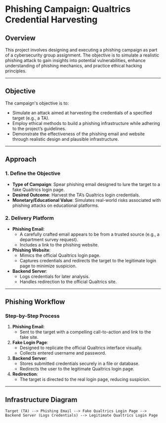 # **Phishing Campaign: Qualtrics Credential Harvesting**

## **Overview**
This project involves designing and executing a phishing campaign as part of a cybersecurity group assignment. The objective is to simulate a realistic phishing attack to gain insights into potential vulnerabilities, enhance understanding of phishing mechanics, and practice ethical hacking principles.

---

## **Objective**
The campaign's objective is to:
- Simulate an attack aimed at harvesting the credentials of a specified target (e.g., a TA).
- Employ ethical methods to build a phishing infrastructure while adhering to the project’s guidelines.
- Demonstrate the effectiveness of the phishing email and website through realistic design and plausible infrastructure.

---

## **Approach**

### **1. Define the Objective**
- **Type of Campaign**: Spear phishing email designed to lure the target to a fake Qualtrics login page.
- **Desired Outcome**: Harvest the TA’s Qualtrics login credentials.
- **Monetary/Educational Value**: Simulates real-world risks associated with phishing attacks on educational platforms.

### **2. Delivery Platform**
- **Phishing Email**: 
  - A carefully crafted email appears to be from a trusted source (e.g., a department survey request).
  - Includes a link to the phishing website.
- **Phishing Website**: 
  - Mimics the official Qualtrics login page.
  - Captures credentials and redirects the target to the legitimate login page to minimize suspicion.
- **Backend Server**:
  - Logs credentials for later analysis.
  - Handles redirection to the official Qualtrics site.

---

## **Phishing Workflow**

### **Step-by-Step Process**
1. **Phishing Email**: 
   - Sent to the target with a compelling call-to-action and link to the fake site.
2. **Fake Login Page**: 
   - Designed to replicate the official Qualtrics interface visually.
   - Collects entered username and password.
3. **Backend Server**: 
   - Stores submitted credentials securely in a file or database.
   - Redirects the user to the legitimate Qualtrics login page.
4. **Redirection**: 
   - The target is directed to the real login page, reducing suspicion.

---

## **Infrastructure Diagram**
```plaintext
Target (TA) --> Phishing Email --> Fake Qualtrics Login Page --> Backend Server (Logs Credentials) --> Legitimate Qualtrics Login Page
